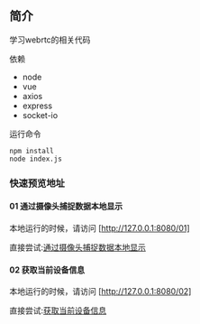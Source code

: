 ## 简介 

学习webrtc的相关代码

依赖
- node
- vue
- axios
- express
- socket-io

运行命令

```
npm install
node index.js
```

### 快速预览地址

#### 01 通过摄像头捕捉数据本地显示 
本地运行的时候，请访问 [http://127.0.0.1:8080/01]

直接尝试:[通过摄像头捕捉数据本地显示](https://gloomyer.com/webrtc_study/1.html)

#### 02 获取当前设备信息 
本地运行的时候，请访问 [http://127.0.0.1:8080/02]

直接尝试:[获取当前设备信息](https://gloomyer.com/webrtc_study/02.html)